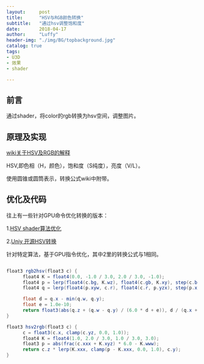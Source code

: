 ```yaml
---
layout:     post
title:      "HSV与RGB颜色转换"
subtitle:   "通过hsv调整饱和度"
date:       2018-04-17
author:     "Luffy"
header-img: "./img/BG/topbackground.jpg"
catalog: true
tags:
- U3D
- 效果
- shader

---
```


## 前言
通过shader，将color的rgb转换为hsv空间，调整图片。

## 原理及实现

[wiki关于HSV及RGB的解释](https://zh.wikipedia.org/wiki/HSL和HSV色彩空间)

HSV,即色相（H，颜色），饱和度（S纯度），亮度（V/L）。 

使用圆锥或圆筒表示，转换公式wiki中附带。

## 优化及代码

往上有一些针对GPU命令优化转换的版本：

1.[HSV shader算法优化](http://lolengine.net/blog/2013/07/27/rgb-to-hsv-in-glsl)

2.[Uniy 开源HSV转换](https://github.com/greggman/hsva-unity)

针对特定算法，基于GPU指令优化，其中2里的转换公式与1相同。


```cs

float3 rgb2hsv(float3 c) {
      float4 K = float4(0.0, -1.0 / 3.0, 2.0 / 3.0, -1.0);
      float4 p = lerp(float4(c.bg, K.wz), float4(c.gb, K.xy), step(c.b, c.g));
      float4 q = lerp(float4(p.xyw, c.r), float4(c.r, p.yzx), step(p.x, c.r));

      float d = q.x - min(q.w, q.y);
      float e = 1.0e-10;
      return float3(abs(q.z + (q.w - q.y) / (6.0 * d + e)), d / (q.x + e), q.x);
}

float3 hsv2rgb(float3 c) {
      c = float3(c.x, clamp(c.yz, 0.0, 1.0));
      float4 K = float4(1.0, 2.0 / 3.0, 1.0 / 3.0, 3.0);
      float3 p = abs(frac(c.xxx + K.xyz) * 6.0 - K.www);
      return c.z * lerp(K.xxx, clamp(p - K.xxx, 0.0, 1.0), c.y);
}
          
```

